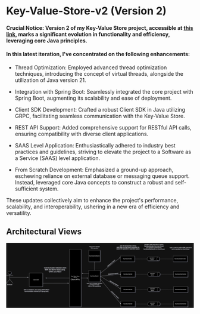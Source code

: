 # Key-Value-Store-v2 (Version 2)

#### Crucial Notice: Version 2 of my Key-Value Store project, accessible at [this link](https://github.com/HRS05/Key-Value-Store), marks a significant evolution in functionality and efficiency, leveraging core Java principles.
#### In this latest iteration, I've concentrated on the following enhancements:

* Thread Optimization: Employed advanced thread optimization techniques, introducing the concept of virtual threads, alongside the utilization of Java version 21.

* Integration with Spring Boot: Seamlessly integrated the core project with Spring Boot, augmenting its scalability and ease of deployment.

* Client SDK Development: Crafted a robust Client SDK in Java utilizing GRPC, facilitating seamless communication with the Key-Value Store.

* REST API Support: Added comprehensive support for RESTful API calls, ensuring compatibility with diverse client applications.

* SAAS Level Application: Enthusiastically adhered to industry best practices and guidelines, striving to elevate the project to a Software as a Service (SAAS) level application.

* From Scratch Development: Emphasized a ground-up approach, eschewing reliance on external database or messaging queue support. Instead, leveraged core Java concepts to construct a robust and self-sufficient system.

These updates collectively aim to enhance the project's performance, scalability, and interoperability, ushering in a new era of efficiency and versatility.

## Architectural Views

![image](./asset/kv2.jpg)






